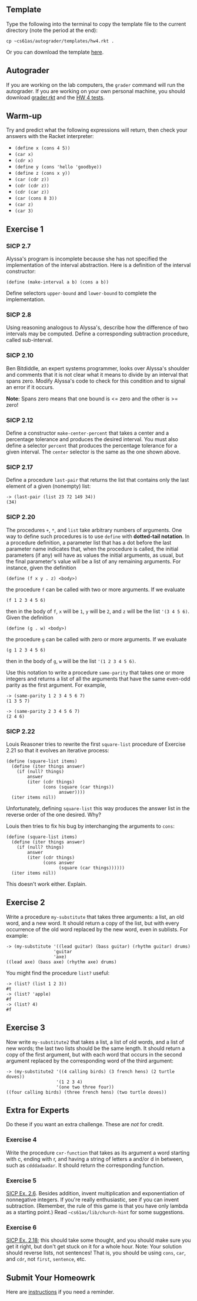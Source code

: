 ## Template

Type the following into the terminal to copy the template file
to the current directory (note the period at the end):

    cp ~cs61as/autograder/templates/hw4.rkt .

Or you can download the template [here](http://inst.eecs.berkeley.edu/~cs61as/templates/hw4.rkt).

## Autograder

If you are working on the lab computers, the `grader` command will run the autograder.  If you are working on your own personal machine, you should download [grader.rkt](http://inst.eecs.berkeley.edu/~cs61as/autograder/grader.rkt) and the [HW 4 tests](http://inst.eecs.berkeley.edu/~cs61as/autograder/tests/hw4-tests.rkt).

## Warm-up
  
Try and predict what the following expressions will return, then check your answers with the Racket interpreter:

* `(define x (cons 4 5))`
* `(car x)`
* `(cdr x)`
* `(define y (cons 'hello 'goodbye))`
* `(define z (cons x y))`
* `(car (cdr z))`
* `(cdr (cdr z))`
* `(cdr (car z))`
* `(car (cons 8 3))`
* `(car z)`
* `(car 3)`

## Exercise 1

### SICP 2.7 

Alyssa's program is incomplete because she has not specified the implementation of the interval abstraction. Here is a definition of the interval constructor:

    (define (make-interval a b) (cons a b))

Define selectors `upper-bound` and `lower-bound` to complete the implementation.

### SICP 2.8

Using reasoning analogous to Alyssa's, describe how the difference of two intervals may be computed. Define a corresponding subtraction procedure, called sub-interval.

### SICP 2.10

Ben Bitdiddle, an expert systems programmer, looks over Alyssa's shoulder and comments that it is not clear what it means to divide by an interval that spans zero. Modify Alyssa's code to check for this condition and to signal an error if it occurs.

**Note:** Spans zero means that one bound is <= zero and the other is >= zero!

### SICP 2.12

Define a constructor `make-center-percent` that takes a center and a percentage tolerance and produces the desired interval. You must also define a selector `percent` that produces the percentage tolerance for a given interval. The `center` selector is the same as the one shown above.

### SICP 2.17

Define a procedure `last-pair` that returns the list that contains only the last element of a given (nonempty) list:

    -> (last-pair (list 23 72 149 34))
    (34)

### SICP 2.20

The procedures `+`, `*`, and `list` take arbitrary numbers of arguments. One way to define such procedures is to use `define` with **dotted-tail notation**. In a procedure definition, a parameter list that has a dot before the last parameter name indicates that, when the procedure is called, the initial parameters (if any) will have as values the initial arguments, as usual, but the final parameter's value will be a list of any remaining arguments. For instance, given the definition

    (define (f x y . z) <body>)

the procedure `f` can be called with two or more arguments. If we evaluate

    (f 1 2 3 4 5 6)

then in the body of `f`, `x` will be `1`, `y` will be `2`, and `z` will be the list `'(3 4 5 6)`. Given the definition

    (define (g . w) <body>)

the procedure `g` can be called with zero or more arguments. If we evaluate

    (g 1 2 3 4 5 6)

then in the body of `g`, `w` will be the list `'(1 2 3 4 5 6)`.

Use this notation to write a procedure `same-parity` that takes one or more integers and returns a list of all the arguments that have the same even-odd parity as the first argument. For example,

    -> (same-parity 1 2 3 4 5 6 7)
    (1 3 5 7)

    -> (same-parity 2 3 4 5 6 7)
    (2 4 6)

### SICP 2.22

Louis Reasoner tries to rewrite the first `square-list` procedure of Exercise 2.21 so that it evolves an iterative process:

    (define (square-list items)
      (define (iter things answer)
        (if (null? things)
            answer
            (iter (cdr things) 
                  (cons (square (car things))
                        answer))))
      (iter items nil))

Unfortunately, defining `square-list` this way produces the answer list in the reverse order of the one desired. Why?

Louis then tries to fix his bug by interchanging the arguments to `cons`:

    (define (square-list items)
      (define (iter things answer)
        (if (null? things)
            answer
            (iter (cdr things)
                  (cons answer
                        (square (car things))))))
      (iter items nil))

This doesn't work either. Explain.


## Exercise 2

  
Write a procedure `my-substitute` that takes three arguments: a list, an old
word, and a new word. It should return a copy of the list, but with every
occurrence of the old word replaced by the new word, even in sublists. For
example:

    -> (my-substitute '((lead guitar) (bass guitar) (rhythm guitar) drums)
                      'guitar
                      'axe)
    ((lead axe) (bass axe) (rhythm axe) drums)

You might find the procedure `list?` useful:
    
    -> (list? (list 1 2 3))
    #t
    -> (list? 'apple)
    #f
    -> (list? 4)
    #f
    

## Exercise 3

  
Now write `my-substitute2` that takes a list, a list of old words, and a list of
new words; the last two lists should be the same length. It should return a
copy of the first argument, but with each word that occurs in the second
argument replaced by the corresponding word of the third argument:

    -> (my-substitute2 '((4 calling birds) (3 french hens) (2 turtle doves))
                       '(1 2 3 4)
                       '(one two three four))
    ((four calling birds) (three french hens) (two turtle doves))

## Extra for Experts

Do these if you want an extra challenge. These are *not* for credit.

### Exercise 4

Write the procedure `cxr-function` that takes as its argument a word starting
with c, ending with r, and having a string of letters a and/or d in between,
such as `cdddadaadar`. It should return the corresponding function.

### Exercise 5
  
[SICP Ex. 2.6](http://mitpress.mit.edu/sicp/full-text/book/book-Z-H-14.html#%_thm_2.4). Besides addition, invent multiplication and exponentiation of nonnegative integers. If you're really enthusiastic, see if you can invent subtraction. (Remember, the rule of this game is that you have only lambda as a starting point.) Read `~cs61as/lib/church-hint` for some suggestions.

### Exercise 6
  
[SICP Ex. 2.18](http://mitpress.mit.edu/sicp/full-text/book/book-Z-H-15.html#%_thm_2.18); this should take some thought, and you should make sure you get it right, but don't get stuck on it for a whole hour. Note: Your solution should reverse lists, not sentences! That is, you should be using `cons`, `car`, and `cdr`, not `first`, `sentence`, etc.

## Submit Your Homeowrk

Here are [instructions](http://berkeley-cs61as.github.io/textbook/homework-1.html#sub9) if you need a reminder.
